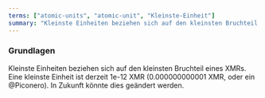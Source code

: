 ```yaml
---
terms: ["atomic-units", "atomic-unit", "Kleinste-Einheit"]
summary: "Kleinste Einheiten beziehen sich auf den kleinsten Bruchteil eines XMRs"
---
```


### Grundlagen

Kleinste Einheiten beziehen sich auf den kleinsten Bruchteil eines XMRs.
Eine kleinste Einheit ist derzeit 1e-12 XMR (0.000000000001 XMR, oder ein @Piconero).
In Zukunft könnte dies geändert werden.
